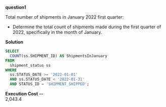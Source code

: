 **question1** 

Total number of shipments in January 2022 first quarter:
- Determine the total count of shipments made during the first quarter of 2022, specifically in the month of January.

**Solution**
```sql 
SELECT 
  COUNT(ss.SHIPMENT_ID) AS ShipmentsInJanuary 
FROM 
  shipment_status ss 
WHERE 
  ss.STATUS_DATE >= '2022-01-01' 
  AND ss.STATUS_DATE < '2022-01-31' 
  AND STATUS_ID = 'SHIPMENT_SHIPPED';
```

**Execution Cost --**             
2,043.4